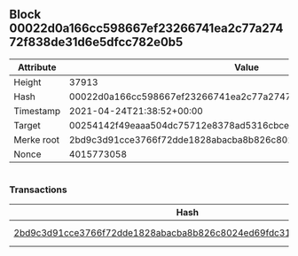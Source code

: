 ## Block 00022d0a166cc598667ef23266741ea2c77a27472f838de31d6e5dfcc782e0b5

Attribute | Value
--- | ---
Height | 37913
Hash | 00022d0a166cc598667ef23266741ea2c77a27472f838de31d6e5dfcc782e0b5
Timestamp | 2021-04-24T21:38:52+00:00
Target | 00254142f49eaaa504dc75712e8378ad5316cbcead634704b3734b6271167cc4
Merke root | 2bd9c3d91cce3766f72dde1828abacba8b826c8024ed69fdc310261bee4486fb
Nonce | 4015773058

```

```

### Transactions

Hash | Amount
--- | ---
[2bd9c3d91cce3766f72dde1828abacba8b826c8024ed69fdc310261bee4486fb](2bd9c3d91cce3766f72dde1828abacba8b826c8024ed69fdc310261bee4486fb.md) | 10.00000000 SKEPTI 
